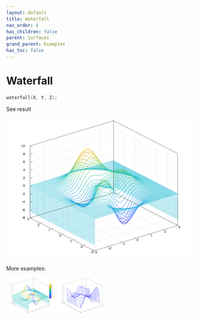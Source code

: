 ```yaml
---
layout: default
title: Waterfall
nav_order: 8
has_children: false
parent: Surfaces
grand_parent: Examples
has_toc: false
---
```

# Waterfall

```cpp
waterfall(X, Y, Z);
```


See result

[![example_waterfall_1](waterfall/waterfall_1.png)](https://github.com/alandefreitas/matplotplusplus/blob/master/examples/surfaces/waterfall/waterfall_1.cpp)

More examples:
    
[![example_waterfall_2](waterfall/waterfall_2_thumb.png)](https://github.com/alandefreitas/matplotplusplus/blob/master/examples/surfaces/waterfall/waterfall_2.cpp)  [![example_waterfall_3](waterfall/waterfall_3_thumb.png)](https://github.com/alandefreitas/matplotplusplus/blob/master/examples/surfaces/waterfall/waterfall_3.cpp)

  



<!-- Generated with mdsplit: https://github.com/alandefreitas/mdsplit -->
